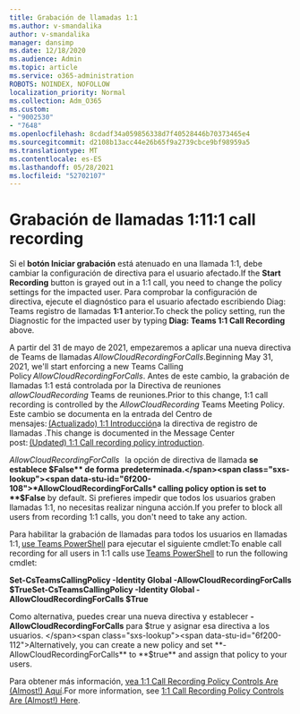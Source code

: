 ```yaml
---
title: Grabación de llamadas 1:1
ms.author: v-smandalika
author: v-smandalika
manager: dansimp
ms.date: 12/18/2020
ms.audience: Admin
ms.topic: article
ms.service: o365-administration
ROBOTS: NOINDEX, NOFOLLOW
localization_priority: Normal
ms.collection: Adm_O365
ms.custom:
- "9002530"
- "7648"
ms.openlocfilehash: 8cdadf34a059856338d7f40528446b70373465e4
ms.sourcegitcommit: d2108b13acc44e26b65f9a2739cbce9bf98959a5
ms.translationtype: MT
ms.contentlocale: es-ES
ms.lasthandoff: 05/28/2021
ms.locfileid: "52702107"
---
```

# <a name="11-call-recording"></a><span data-ttu-id="6f200-102">Grabación de llamadas 1:1</span><span class="sxs-lookup"><span data-stu-id="6f200-102">1:1 call recording</span></span>

<span data-ttu-id="6f200-103">Si el **botón Iniciar grabación** está atenuado en una llamada 1:1, debe cambiar la configuración de directiva para el usuario afectado.</span><span class="sxs-lookup"><span data-stu-id="6f200-103">If the **Start Recording** button is grayed out in a 1:1 call, you need to change the policy settings for the impacted user.</span></span> <span data-ttu-id="6f200-104">Para comprobar la configuración de directiva, ejecute el diagnóstico para el usuario afectado escribiendo Diag: Teams registro de llamadas **1:1** anterior.</span><span class="sxs-lookup"><span data-stu-id="6f200-104">To check the policy setting, run the Diagnostic for the impacted user by typing **Diag: Teams 1:1 Call Recording** above.</span></span>     

<span data-ttu-id="6f200-105">A partir del 31 de mayo de 2021, empezaremos a aplicar una nueva directiva de Teams de llamadas *AllowCloudRecordingForCalls*.</span><span class="sxs-lookup"><span data-stu-id="6f200-105">Beginning May 31, 2021, we'll start enforcing a new Teams Calling Policy *AllowCloudRecordingForCalls*.</span></span> <span data-ttu-id="6f200-106">Antes de este cambio, la grabación de llamadas 1:1 está controlada por la Directiva de reuniones *allowCloudRecording* Teams de reuniones.</span><span class="sxs-lookup"><span data-stu-id="6f200-106">Prior to this change, 1:1 call recording is controlled by the *AllowCloudRecording* Teams Meeting Policy.</span></span> <span data-ttu-id="6f200-107">Este cambio se documenta en la entrada del Centro de mensajes: [(Actualizado) 1:1 Introducción](https://portal.microsoft.com/Adminportal/Home?ref=MessageCenter/:/messages/MC238796)a la directiva de registro de llamadas .</span><span class="sxs-lookup"><span data-stu-id="6f200-107">This change is documented in the Message Center post: [(Updated) 1:1 Call recording policy introduction](https://portal.microsoft.com/Adminportal/Home?ref=MessageCenter/:/messages/MC238796).</span></span>  

<span data-ttu-id="6f200-108">*AllowCloudRecordingForCalls*   la opción de directiva de llamada **se establece $False** de forma predeterminada.</span><span class="sxs-lookup"><span data-stu-id="6f200-108">*AllowCloudRecordingForCalls* calling policy option is set to **$False** by default.</span></span> <span data-ttu-id="6f200-109">Si prefieres impedir que todos los usuarios graben llamadas 1:1, no necesitas realizar ninguna acción.</span><span class="sxs-lookup"><span data-stu-id="6f200-109">If you prefer to block all users from recording 1:1 calls, you don't need to take any action.</span></span>  

<span data-ttu-id="6f200-110">Para habilitar la grabación de llamadas para todos los usuarios en llamadas 1:1, [use Teams PowerShell](/microsoftteams/teams-powershell-install) para ejecutar el siguiente cmdlet:</span><span class="sxs-lookup"><span data-stu-id="6f200-110">To enable call recording for all users in 1:1 calls use [Teams PowerShell](/microsoftteams/teams-powershell-install) to run the following cmdlet:</span></span> 

<span data-ttu-id="6f200-111">**Set-CsTeamsCallingPolicy -Identity Global -AllowCloudRecordingForCalls $True**</span><span class="sxs-lookup"><span data-stu-id="6f200-111">**Set-CsTeamsCallingPolicy -Identity Global -AllowCloudRecordingForCalls $True**</span></span> 

<span data-ttu-id="6f200-112">Como alternativa, puedes crear una nueva directiva y establecer **-AllowCloudRecordingForCalls** para $true y asignar esa directiva a los usuarios. </span><span class="sxs-lookup"><span data-stu-id="6f200-112">Alternatively, you can create a new policy and set **-AllowCloudRecordingForCalls** to **$true** and assign that policy to your users.</span></span> 

<span data-ttu-id="6f200-113">Para obtener más información, [vea 1:1 Call Recording Policy Controls Are (Almost!) Aquí](https://techcommunity.microsoft.com/t5/microsoft-teams-support/1-1-call-recording-policy-controls-are-almost-here/ba-p/2217668).</span><span class="sxs-lookup"><span data-stu-id="6f200-113">For more information, see [1:1 Call Recording Policy Controls Are (Almost!) Here](https://techcommunity.microsoft.com/t5/microsoft-teams-support/1-1-call-recording-policy-controls-are-almost-here/ba-p/2217668).</span></span>
